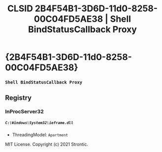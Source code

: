 ﻿---
title: "CLSID 2B4F54B1-3D6D-11d0-8258-00C04FD5AE38 | Shell BindStatusCallback Proxy"
excerpt: What is COM-Object CLSID 2B4F54B1-3D6D-11d0-8258-00C04FD5AE38?
---

# {2B4F54B1-3D6D-11d0-8258-00C04FD5AE38}

### `Shell BindStatusCallback Proxy`

## Registry


### InProcServer32

##### `C:\Windows\System32\ieframe.dll`
* ThreadingModel: `Apartment`

MIT License. Copyright (c) 2021 Strontic.


